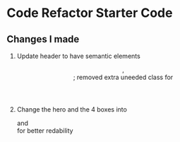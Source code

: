 # Code Refactor Starter Code

## Changes I made

1. Update header to have semantic elements <header>, <nav>; removed extra uneeded class for <span>

2. Change the hero and the 4 boxes into <section> and <article> for better redability